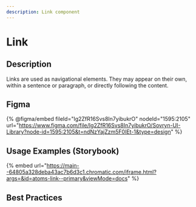 ```yaml
---
description: Link component
---
```


# Link

## Description

Links are used as navigational elements. They may appear on their own, within a sentence or paragraph, or directly following the content.

## Figma <a href="#playground" id="playground"></a>

{% @figma/embed fileId="Ig2ZfR16Svs8In7yibukrO" nodeId="1595:2105" url="https://www.figma.com/file/Ig2ZfR16Svs8In7yibukrO/Sovryn-UI-Library?node-id=1595:2105&t=ndNzYajZzm5F0IEt-1&type=design" %}

## Usage Examples (Storybook)

{% embed url="https://main--64805a328deba43ac7b6d3c1.chromatic.com/iframe.html?args=&id=atoms-link--primary&viewMode=docs" %}

## Best Practices
